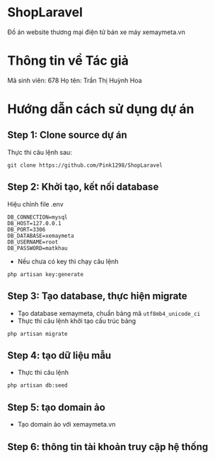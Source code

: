 # ShopLaravel
Đồ án website thương mại điện tử bán xe máy xemaymeta.vn

# Thông tin về Tác giả
Mã sinh viên: 678
Họ tên: Trần Thị Huỳnh Hoa

# Hướng dẫn cách sử dụng dự án
## Step 1: Clone source dự án
Thực thi câu lệnh sau:
```
git clone https://github.com/Pink1298/ShopLaravel
```

## Step 2: Khởi tạo, kết nối database
Hiệu chỉnh file .env
```
DB_CONNECTION=mysql
DB_HOST=127.0.0.1
DB_PORT=3306
DB_DATABASE=xemaymeta
DB_USERNAME=root
DB_PASSWORD=matkhau
```
- Nếu chưa có key thì chạy câu lệnh
```
php artisan key:generate
```
## Step 3: Tạo database, thực hiện migrate
- Tạo database xemaymeta, chuẩn bảng mã `utf8mb4_unicode_ci`
- Thực thi câu lệnh khởi tạo cấu trúc bảng
```
php artisan migrate
```

## Step 4: tạo dữ liệu mẫu
- Thực thi câu lệnh
```
php artisan db:seed
```

## Step 5: tạo domain ảo
- Tạo domain ảo với xemaymeta.vn

## Step 6: thông tin tài khoản truy cập hệ thống
